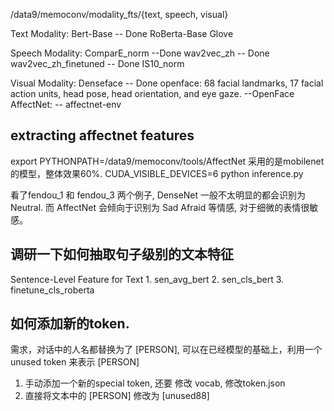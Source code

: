 /data9/memoconv/modality_fts/{text, speech, visual}

Text Modality:
    Bert-Base -- Done
    RoBerta-Base
    Glove

Speech Modality:
    ComparE_norm --Done
    wav2vec_zh -- Done
    wav2vec_zh_finetuned -- Done
    IS10_norm

Visual Modality:
    Denseface -- Done
    openface: 68 facial landmarks, 17 facial action units, head pose, head orientation, and eye gaze.  --OpenFace
    AffectNet: -- affectnet-env

## extracting affectnet features
export PYTHONPATH=/data9/memoconv/tools/AffectNet
采用的是mobilenet的模型，整体效果60%.
CUDA_VISIBLE_DEVICES=6 python inference.py

看了fendou_1 和 fendou_3 两个例子, DenseNet 一般不太明显的都会识别为Neutral. 
而 AffectNet 会倾向于识别为 Sad Afraid 等情感, 对于细微的表情很敏感。


## 调研一下如何抽取句子级别的文本特征
Sentence-Level Feature for Text
    1. sen_avg_bert 
    2. sen_cls_bert
    3. finetune_cls_roberta  

## 如何添加新的token.
需求，对话中的人名都替换为了 [PERSON], 可以在已经模型的基础上，利用一个 unused token 来表示 [PERSON]
1. 手动添加一个新的special token, 还要 修改 vocab, 修改token.json
2. 直接将文本中的 [PERSON] 修改为 [unused88]